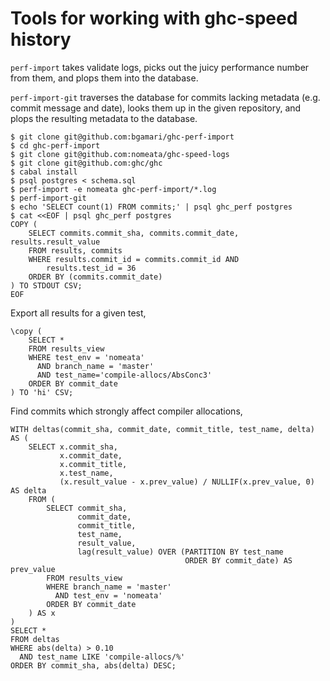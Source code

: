 # Tools for working with ghc-speed history

`perf-import` takes validate logs, picks out the juicy performance number from
them, and plops them into the database.

`perf-import-git` traverses the database for commits lacking metadata (e.g.
commit message and date), looks them up in the given repository, and plops the
resulting metadata to the database.

```
$ git clone git@github.com:bgamari/ghc-perf-import
$ cd ghc-perf-import
$ git clone git@github.com:nomeata/ghc-speed-logs
$ git clone git@github.com:ghc/ghc
$ cabal install
$ psql postgres < schema.sql
$ perf-import -e nomeata ghc-perf-import/*.log
$ perf-import-git
$ echo 'SELECT count(1) FROM commits;' | psql ghc_perf postgres
$ cat <<EOF | psql ghc_perf postgres
COPY (
    SELECT commits.commit_sha, commits.commit_date, results.result_value
    FROM results, commits
    WHERE results.commit_id = commits.commit_id AND
        results.test_id = 36
    ORDER BY (commits.commit_date)
) TO STDOUT CSV;
EOF
```

Export all results for a given test,
```
\copy (
    SELECT *
    FROM results_view
    WHERE test_env = 'nomeata'
      AND branch_name = 'master'
      AND test_name='compile-allocs/AbsConc3'
    ORDER BY commit_date
) TO 'hi' CSV;
```

Find commits which strongly affect compiler allocations,
```
WITH deltas(commit_sha, commit_date, commit_title, test_name, delta) AS (
    SELECT x.commit_sha,
           x.commit_date,
           x.commit_title,
           x.test_name,
           (x.result_value - x.prev_value) / NULLIF(x.prev_value, 0) AS delta
    FROM (
        SELECT commit_sha,
               commit_date,
               commit_title,
               test_name,
               result_value,
               lag(result_value) OVER (PARTITION BY test_name
                                       ORDER BY commit_date) AS prev_value
        FROM results_view
        WHERE branch_name = 'master'
          AND test_env = 'nomeata'
        ORDER BY commit_date
    ) AS x
)
SELECT *
FROM deltas
WHERE abs(delta) > 0.10
  AND test_name LIKE 'compile-allocs/%'
ORDER BY commit_sha, abs(delta) DESC;
```
